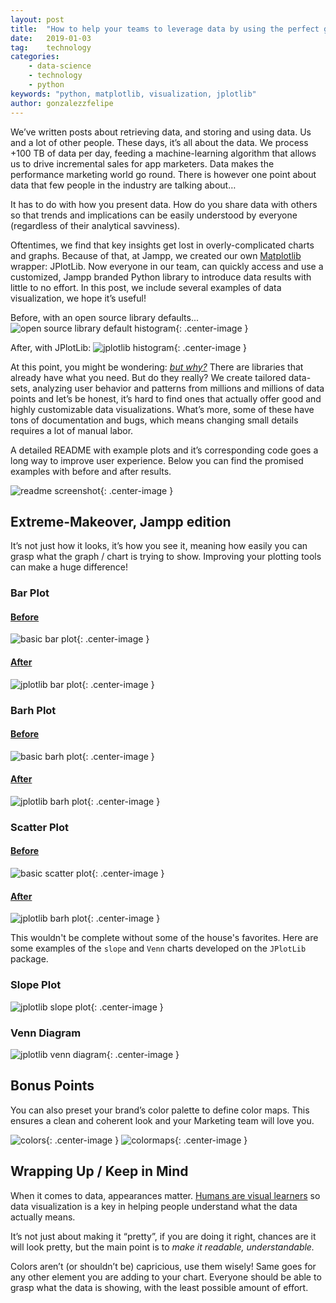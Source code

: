 ```yaml
---
layout: post
title:  "How to help your teams to leverage data by using the perfect graphs."
date:   2019-01-03
tag:    technology
categories:
    - data-science
    - technology
    - python
keywords: "python, matplotlib, visualization, jplotlib"
author: gonzalezzfelipe
---
```


<!--excerpt.start-->

We’ve written posts about retrieving data, and storing and using data. Us and
a lot of other people. These days, it’s all about the data. We process +100 TB
of data per day, feeding a machine-learning algorithm that allows us to drive
incremental sales for app marketers. Data makes the performance marketing world
go round. There is however one point about data that few people in the industry
are talking about…

It has to do with how you present data. How do you share data with others so
that trends and implications can be easily understood by everyone (regardless
  of their analytical savviness).

Oftentimes, we find that key insights get lost in overly-complicated charts
and graphs. Because of that, at Jampp, we created our own
[Matplotlib](https://matplotlib.org/) wrapper: JPlotLib. Now everyone in our
team, can quickly access and use a customized, Jampp branded Python library to
introduce data results with little to no effort. In this post, we include
several examples of data visualization, we hope it’s useful!

<!--excerpt.end-->

Before, with an open source library defaults...
![ open source library default histogram ]({{site.url}}/assets/images/jplotlib/old_histogram.png){: .center-image }

After, with JPlotLib:
![ jplotlib histogram ]({{site.url}}/assets/images/jplotlib/histogram.png){: .center-image }

At this point, you might be wondering:
[_but why?_](https://media.giphy.com/media/1M9fmo1WAFVK0/giphy.gif) There are
libraries that already have what you need. But do they really? We create
tailored data-sets, analyzing user behavior and patterns from millions and
millions of data points and let’s be honest, it’s hard to find ones that
actually offer good and highly customizable data visualizations. What’s more,
some of these have tons of documentation and bugs, which means changing small
details requires a lot of manual labor.

A detailed README with example plots and it’s corresponding code goes a long
way to improve user experience. Below you can find the promised examples with
before and after results.

![ readme screenshot ]({{site.url}}/assets/images/jplotlib/readme.png){: .center-image }

## Extreme-Makeover, Jampp edition

It’s not just how it looks, it’s how you see it, meaning how easily you can
grasp what the graph / chart is trying to show. Improving your plotting tools
can make a huge difference!

### Bar Plot

#### [Before](https://media.giphy.com/media/3oEjHLIKODQJeCtEic/giphy.gif)
![ basic bar plot ]({{site.url}}/assets/images/jplotlib/old_bar.png){: .center-image }

#### [After](https://gph.is/1POdqLV)
![ jplotlib bar plot ]({{site.url}}/assets/images/jplotlib/bar.png){: .center-image }

### Barh Plot

#### [Before](https://gph.is/2q2PjzG)
![ basic barh plot ]({{site.url}}/assets/images/jplotlib/old_barh.png){: .center-image }

#### [After](https://gph.is/1XASFqw)
![ jplotlib barh plot ]({{site.url}}/assets/images/jplotlib/barh.png){: .center-image }

### Scatter Plot

#### [Before](https://media.giphy.com/media/l1J9IcUl8ttRzrQju/giphy.gif)
![ basic scatter plot ]({{site.url}}/assets/images/jplotlib/old_scatter.png){: .center-image }

#### [After](https://gph.is/2d7Vro9)
![ jplotlib barh plot ]({{site.url}}/assets/images/jplotlib/scatter.png){: .center-image }


This wouldn't be complete without some of the house's favorites.
Here are some examples of the `slope` and `Venn` charts developed on the `JPlotLib` package.

### Slope Plot
![ jplotlib slope plot ]({{site.url}}/assets/images/jplotlib/slope.png){: .center-image }

### Venn Diagram
![ jplotlib venn diagram ]({{site.url}}/assets/images/jplotlib/venn.png){: .center-image }


## Bonus Points

You can also preset your brand’s color palette to define color maps.
This ensures a clean and coherent look and your Marketing team will love you.

![ colors ]({{site.url}}/assets/images/jplotlib/colors.png){: .center-image }
![ colormaps ]({{site.url}}/assets/images/jplotlib/colormaps.png){: .center-image }

## Wrapping Up / Keep in Mind

When it comes to data, appearances matter.
[Humans are visual learners](https://thenextweb.com/dd/2014/05/21/importance-visual-content-deliver-effectively/)
so data visualization is a key in helping people understand what the data
actually means.

It’s not just about making it “pretty”, if you are doing it right, chances are
it will look pretty, but the main point is to *make it readable,
understandable.*

Colors aren’t (or shouldn’t be) capricious, use them wisely! Same goes for any
other element you are adding to your chart. Everyone should be able to grasp
what the data is showing, with the least possible amount of effort.
